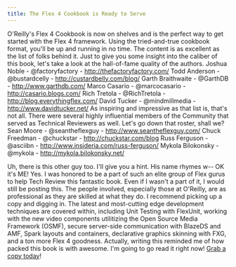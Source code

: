 ```yaml
---
title: The Flex 4 Cookbook is Ready to Serve
---
```


O'Reilly's Flex 4 Cookbook is now on shelves and is the perfect way to get started with the Flex 4 framework. Using the tried-and-true cookbook format, you'll be up and running in no time. The content is as excellent as the list of folks behind it. Just to give you some insight into the caliber of this book, let's take a look at the hall-of-fame quality of the authors. Joshua Noble - @factoryfactory - <a title="http://thefactoryfactory.com/" href="http://thefactoryfactory.com/">http://thefactoryfactory.com/</a> Todd Anderson - @bustardcelly - <a title="http://custardbelly.com/blog/" href="http://custardbelly.com/blog/">http://custardbelly.com/blog/</a> Garth Braithwaite - @GarthDB - <a title="http://www.garthdb.com/" href="http://www.garthdb.com/">http://www.garthdb.com/</a> Marco Casario - @marcocasario - <a title="http://casario.blogs.com/" href="http://casario.blogs.com/">http://casario.blogs.com/</a> Rich Tretola - @RichTretola - <a title="http://blog.everythingflex.com/" href="http://blog.everythingflex.com/">http://blog.everythingflex.com/</a> David Tucker - @mindmillmedia - <a title="http://www.davidtucker.net/" href="http://www.davidtucker.net/">http://www.davidtucker.net/</a> As inspiring and impressive as that list is, that's not all. There were several highly influential members of the Community that served as Technical Reviewers as well. Let's go down that roster, shall we? Sean Moore - @seantheflexguy - <a title="http://www.seantheflexguy.com/" href="http://www.seantheflexguy.com/">http://www.seantheflexguy.com/</a> Chuck Freedman - @chuckstar - <a title="http://chuckstar.com/blog" href="http://chuckstar.com/blog">http://chuckstar.com/blog</a> Russ Ferguson - @asciibn - <a title="http://www.insideria.com/russ-ferguson/" href="http://www.insideria.com/russ-ferguson/">http://www.insideria.com/russ-ferguson/</a> Mykola Bilokonsky - @mykola - <a title="http://mykola.bilokonsky.net/" href="http://mykola.bilokonsky.net/">http://mykola.bilokonsky.net/</a>

Uh, there is this other guy too. I'll give you a hint. His name rhymes w-- OK it's ME! Yes. I was honored to be a part of such an elite group of Flex gurus to help Tech Review this fantastic book. Even if I wasn't a part of it, I would still be posting this. The people involved, especially those at O'Reilly, are as professional as they are skilled at what they do. I recommend picking up a copy and digging in. The latest and most-cutting edge development techniques are covered within, including Unit Testing with FlexUnit, working with the new video components utilitizing the Open Source Media Framework (OSMF), secure server-side communication with BlazeDS and AMF, Spark layouts and containers, declarative graphics skinning with FXG, and a ton more Flex 4 goodness. Actually, writing this reminded me of how packed this book is with awesome. I'm going to go read it right now! <a title="Amazon - Flex 4 Cookbook" href="http://www.amazon.com/gp/product/0596805616/">Grab a copy today</a>!
